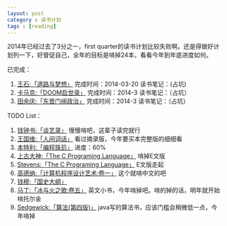 ```yaml
---
layout: post
category : 读书计划
tags : [reading]
---
```

2014年已经过去了3分之一，first quarter的读书计划比较失败啊。还是得做好计划列一下，好督促自己，全年的目标是啃掉24本，看看今年到年底进度如何。    


已完成：
1. [王石:「道路与梦想」](http://book.douban.com/subject/1464442/) 完成时间：2014-03-20   读书笔记：(占坑)
2. [卡马克:「DOOM启世录」](http://book.douban.com/subject/1152971/) 完成时间：2014-3	读书笔记：（占坑）
3. [田余庆:「东晋门阀政治」](http://book.douban.com/subject/1030503/) 完成时间：2014-3 读书笔记：（占坑）


TODO List：    
1. [钱钟书:「谈艺录」](http://book.douban.com/subject/1039540/) 慢慢啃吧，这辈子读完就行
2. [王国维:「人间词话」](http://book.douban.com/subject/3124589/)  看过摘录版，今年要买本完整版的细细看
3. [本特利:「编程珠玑」](http://book.douban.com/subject/1230206/) 进度：60%
4. [上古大神:「The C Programing Language」](http://book.douban.com/subject/1236999/) 啃掉E文版
5. [Stevens:「The C Programing Language」](http://book.douban.com/subject/4859464/) E文版走起
6. [高德纳:「计算机程序设计艺术:卷一」](http://book.douban.com/subject/1852976/) 这个就啃中文的吧
7. [钱穆:「国史大纲」](http://book.douban.com/subject/1046492/)
8. [马丁:「冰与火之歌:卷五」](http://book.douban.com/subject/20381804/) 英文小书，今年啃掉吧。啃的掉的话，明年就开始啃托尔金    
9. [Sedgewick:「算法(第四版)」](http://book.douban.com/subject/19952400/) java写的算法书，应该门槛会稍微低一点，今年啃掉    

